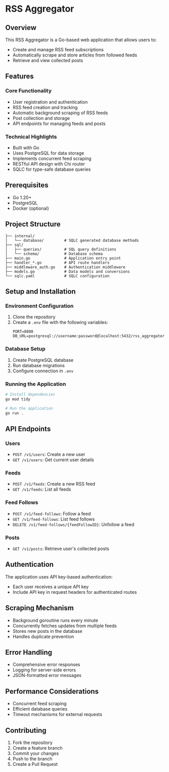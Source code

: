 # RSS Aggregator

## Overview

This RSS Aggregator is a Go-based web application that allows users to:
- Create and manage RSS feed subscriptions
- Automatically scrape and store articles from followed feeds
- Retrieve and view collected posts

## Features

### Core Functionality
- User registration and authentication
- RSS feed creation and tracking
- Automatic background scraping of RSS feeds
- Post collection and storage
- API endpoints for managing feeds and posts

### Technical Highlights
- Built with Go
- Uses PostgreSQL for data storage
- Implements concurrent feed scraping
- RESTful API design with Chi router
- SQLC for type-safe database queries

## Prerequisites

- Go 1.20+
- PostgreSQL
- Docker (optional)

## Project Structure

```
├── internal/
│   └── database/         # SQLC generated database methods
├── sql/
│   ├── queries/          # SQL query definitions
│   └── schema/           # Database schema
├── main.go               # Application entry point
├── handler_*.go          # API route handlers
├── middleware_auth.go    # Authentication middleware
├── models.go             # Data models and conversions
└── sqlc.yaml             # SQLC configuration
```

## Setup and Installation

### Environment Configuration

1. Clone the repository
2. Create a `.env` file with the following variables:
   ```
   PORT=8080
   DB_URL=postgresql://username:password@localhost:5432/rss_aggregator
   ```

### Database Setup

1. Create PostgreSQL database
2. Run database migrations
3. Configure connection in `.env`

### Running the Application

```bash
# Install dependencies
go mod tidy

# Run the application
go run .
```

## API Endpoints

### Users
- `POST /v1/users`: Create a new user
- `GET /v1/users`: Get current user details

### Feeds
- `POST /v1/feeds`: Create a new RSS feed
- `GET /v1/feeds`: List all feeds

### Feed Follows
- `POST /v1/feed-follows`: Follow a feed
- `GET /v1/feed-follows`: List feed follows
- `DELETE /v1/feed-follows/{feedFollowID}`: Unfollow a feed

### Posts
- `GET /v1/posts`: Retrieve user's collected posts

## Authentication

The application uses API key-based authentication:
- Each user receives a unique API key
- Include API key in request headers for authenticated routes

## Scraping Mechanism

- Background goroutine runs every minute
- Concurrently fetches updates from multiple feeds
- Stores new posts in the database
- Handles duplicate prevention

## Error Handling

- Comprehensive error responses
- Logging for server-side errors
- JSON-formatted error messages

## Performance Considerations

- Concurrent feed scraping
- Efficient database queries
- Timeout mechanisms for external requests

## Contributing

1. Fork the repository
2. Create a feature branch
3. Commit your changes
4. Push to the branch
5. Create a Pull Request